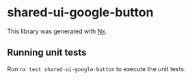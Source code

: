# shared-ui-google-button

This library was generated with [Nx](https://nx.dev).

## Running unit tests

Run `nx test shared-ui-google-button` to execute the unit tests.
